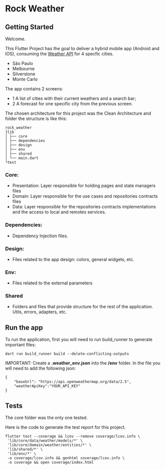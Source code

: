 # Rock Weather

## Getting Started

Welcome.

This Flutter Project has the goal to deliver a hybrid mobile app (Android and IOS),
consuming the [Weather API](https://openweathermap.org/api) for 4 specfic cities.

- São Paulo
- Melbourne
- Silverstone
- Monte Carlo

The app contains 2 screens:

- 1 A list of cities with their current weathers and a search bar;
- 2 A forecast for one specific city from the previous screen.

The chosen architecture for this project was the Clean Architecture and folder the structure is like this:

```
rock_weather
├lib
│ ├── core
│ ├── dependencies
│ ├── design
│ ├── env
│ ├── shared
│ └── main.dart
└test
```

### Core:

- Presentation: Layer responsible for holding pages and state managers files
- Domain: Layer responsible for the use cases and repositories contracts files
- Data: Layer responsible for the repositories contracts implementations and the access to local and remotes services.

### Dependencies:

- Dependency Injection files.

### Design:

- Files related to the app design: colors, general widgets, etc.

### Env:

- Files related to the external parameters

### Shared

- Folders and files that provide structure for the rest of the application. Utils, errors, adapters, etc.

## Run the app

To run the application, first you will need to run build_runner to generate important files:

```
dart run build_runner build --delete-conflicting-outputs
```

IMPORTANT:
Create a **.weather_env.json** into the **/env** folder. In the file you will need to add the following json:

```
{
    "baseUrl": "https://api.openweathermap.org/data/2.5",
    "weatherApiKey":"YOUR_API_KEY"
}
```

## Tests

The core folder was the only one tested.

Here is the code to generate the test report for this project.

```
flutter test --coverage && lcov --remove coverage/lcov.info \
 'lib/core/data/weather/models/*' \
 'lib/core/domain/weather/entities/*' \
 'lib/shared/*' \
 'lib/env/*' \
 -o coverage/lcov.info && genhtml coverage/lcov.info \
 -o coverage && open coverage/index.html
```
